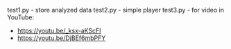 test1.py - store analyzed data
test2.py - simple player
test3.py - for video in YouTube:
- https://youtu.be/_ksx-aKScFI
- https://youtu.be/DjBEf6mbPFY